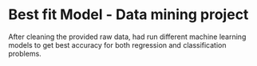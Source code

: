 # Best fit Model - Data mining project
After cleaning the provided raw data, had run different machine learning models to get best accuracy for both regression and classification problems.
